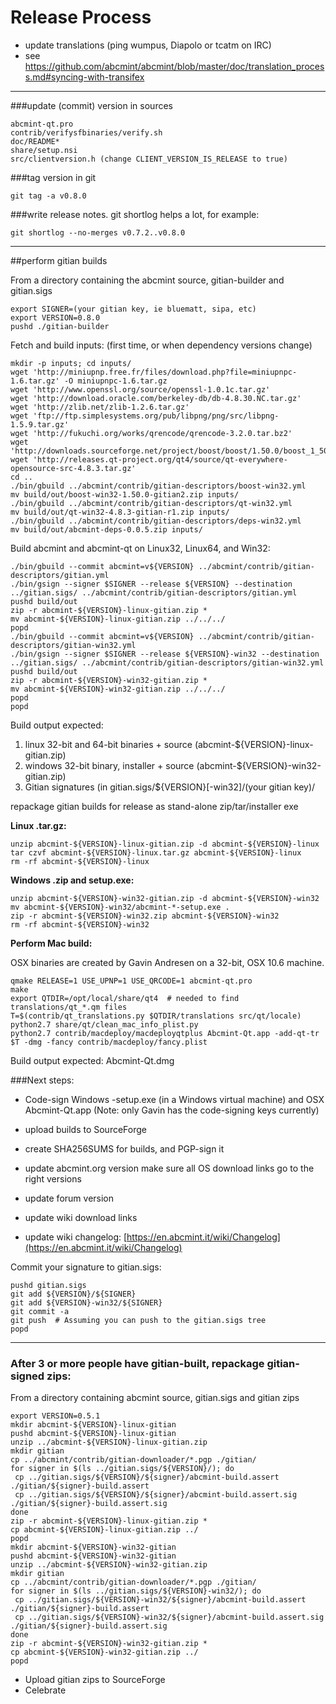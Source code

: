 Release Process
====================

* update translations (ping wumpus, Diapolo or tcatm on IRC)
* see https://github.com/abcmint/abcmint/blob/master/doc/translation_process.md#syncing-with-transifex

* * *

###update (commit) version in sources


	abcmint-qt.pro
	contrib/verifysfbinaries/verify.sh
	doc/README*
	share/setup.nsi
	src/clientversion.h (change CLIENT_VERSION_IS_RELEASE to true)

###tag version in git

	git tag -a v0.8.0

###write release notes. git shortlog helps a lot, for example:

	git shortlog --no-merges v0.7.2..v0.8.0

* * *

##perform gitian builds

 From a directory containing the abcmint source, gitian-builder and gitian.sigs
  
	export SIGNER=(your gitian key, ie bluematt, sipa, etc)
	export VERSION=0.8.0
	pushd ./gitian-builder

 Fetch and build inputs: (first time, or when dependency versions change)

	mkdir -p inputs; cd inputs/
	wget 'http://miniupnp.free.fr/files/download.php?file=miniupnpc-1.6.tar.gz' -O miniupnpc-1.6.tar.gz
	wget 'http://www.openssl.org/source/openssl-1.0.1c.tar.gz'
	wget 'http://download.oracle.com/berkeley-db/db-4.8.30.NC.tar.gz'
	wget 'http://zlib.net/zlib-1.2.6.tar.gz'
	wget 'ftp://ftp.simplesystems.org/pub/libpng/png/src/libpng-1.5.9.tar.gz'
	wget 'http://fukuchi.org/works/qrencode/qrencode-3.2.0.tar.bz2'
	wget 'http://downloads.sourceforge.net/project/boost/boost/1.50.0/boost_1_50_0.tar.bz2'
	wget 'http://releases.qt-project.org/qt4/source/qt-everywhere-opensource-src-4.8.3.tar.gz'
	cd ..
	./bin/gbuild ../abcmint/contrib/gitian-descriptors/boost-win32.yml
	mv build/out/boost-win32-1.50.0-gitian2.zip inputs/
	./bin/gbuild ../abcmint/contrib/gitian-descriptors/qt-win32.yml
	mv build/out/qt-win32-4.8.3-gitian-r1.zip inputs/
	./bin/gbuild ../abcmint/contrib/gitian-descriptors/deps-win32.yml
	mv build/out/abcmint-deps-0.0.5.zip inputs/

 Build abcmint and abcmint-qt on Linux32, Linux64, and Win32:
  
	./bin/gbuild --commit abcmint=v${VERSION} ../abcmint/contrib/gitian-descriptors/gitian.yml
	./bin/gsign --signer $SIGNER --release ${VERSION} --destination ../gitian.sigs/ ../abcmint/contrib/gitian-descriptors/gitian.yml
	pushd build/out
	zip -r abcmint-${VERSION}-linux-gitian.zip *
	mv abcmint-${VERSION}-linux-gitian.zip ../../../
	popd
	./bin/gbuild --commit abcmint=v${VERSION} ../abcmint/contrib/gitian-descriptors/gitian-win32.yml
	./bin/gsign --signer $SIGNER --release ${VERSION}-win32 --destination ../gitian.sigs/ ../abcmint/contrib/gitian-descriptors/gitian-win32.yml
	pushd build/out
	zip -r abcmint-${VERSION}-win32-gitian.zip *
	mv abcmint-${VERSION}-win32-gitian.zip ../../../
	popd
	popd

  Build output expected:

  1. linux 32-bit and 64-bit binaries + source (abcmint-${VERSION}-linux-gitian.zip)
  2. windows 32-bit binary, installer + source (abcmint-${VERSION}-win32-gitian.zip)
  3. Gitian signatures (in gitian.sigs/${VERSION}[-win32]/(your gitian key)/

repackage gitian builds for release as stand-alone zip/tar/installer exe

**Linux .tar.gz:**

	unzip abcmint-${VERSION}-linux-gitian.zip -d abcmint-${VERSION}-linux
	tar czvf abcmint-${VERSION}-linux.tar.gz abcmint-${VERSION}-linux
	rm -rf abcmint-${VERSION}-linux

**Windows .zip and setup.exe:**

	unzip abcmint-${VERSION}-win32-gitian.zip -d abcmint-${VERSION}-win32
	mv abcmint-${VERSION}-win32/abcmint-*-setup.exe .
	zip -r abcmint-${VERSION}-win32.zip abcmint-${VERSION}-win32
	rm -rf abcmint-${VERSION}-win32

**Perform Mac build:**

  OSX binaries are created by Gavin Andresen on a 32-bit, OSX 10.6 machine.

	qmake RELEASE=1 USE_UPNP=1 USE_QRCODE=1 abcmint-qt.pro
	make
	export QTDIR=/opt/local/share/qt4  # needed to find translations/qt_*.qm files
	T=$(contrib/qt_translations.py $QTDIR/translations src/qt/locale)
	python2.7 share/qt/clean_mac_info_plist.py
	python2.7 contrib/macdeploy/macdeployqtplus Abcmint-Qt.app -add-qt-tr $T -dmg -fancy contrib/macdeploy/fancy.plist

 Build output expected: Abcmint-Qt.dmg

###Next steps:

* Code-sign Windows -setup.exe (in a Windows virtual machine) and
  OSX Abcmint-Qt.app (Note: only Gavin has the code-signing keys currently)

* upload builds to SourceForge

* create SHA256SUMS for builds, and PGP-sign it

* update abcmint.org version
  make sure all OS download links go to the right versions

* update forum version

* update wiki download links

* update wiki changelog: [https://en.abcmint.it/wiki/Changelog](https://en.abcmint.it/wiki/Changelog)

Commit your signature to gitian.sigs:

	pushd gitian.sigs
	git add ${VERSION}/${SIGNER}
	git add ${VERSION}-win32/${SIGNER}
	git commit -a
	git push  # Assuming you can push to the gitian.sigs tree
	popd

-------------------------------------------------------------------------

### After 3 or more people have gitian-built, repackage gitian-signed zips:

From a directory containing abcmint source, gitian.sigs and gitian zips

	export VERSION=0.5.1
	mkdir abcmint-${VERSION}-linux-gitian
	pushd abcmint-${VERSION}-linux-gitian
	unzip ../abcmint-${VERSION}-linux-gitian.zip
	mkdir gitian
	cp ../abcmint/contrib/gitian-downloader/*.pgp ./gitian/
	for signer in $(ls ../gitian.sigs/${VERSION}/); do
	 cp ../gitian.sigs/${VERSION}/${signer}/abcmint-build.assert ./gitian/${signer}-build.assert
	 cp ../gitian.sigs/${VERSION}/${signer}/abcmint-build.assert.sig ./gitian/${signer}-build.assert.sig
	done
	zip -r abcmint-${VERSION}-linux-gitian.zip *
	cp abcmint-${VERSION}-linux-gitian.zip ../
	popd
	mkdir abcmint-${VERSION}-win32-gitian
	pushd abcmint-${VERSION}-win32-gitian
	unzip ../abcmint-${VERSION}-win32-gitian.zip
	mkdir gitian
	cp ../abcmint/contrib/gitian-downloader/*.pgp ./gitian/
	for signer in $(ls ../gitian.sigs/${VERSION}-win32/); do
	 cp ../gitian.sigs/${VERSION}-win32/${signer}/abcmint-build.assert ./gitian/${signer}-build.assert
	 cp ../gitian.sigs/${VERSION}-win32/${signer}/abcmint-build.assert.sig ./gitian/${signer}-build.assert.sig
	done
	zip -r abcmint-${VERSION}-win32-gitian.zip *
	cp abcmint-${VERSION}-win32-gitian.zip ../
	popd

- Upload gitian zips to SourceForge
- Celebrate 
